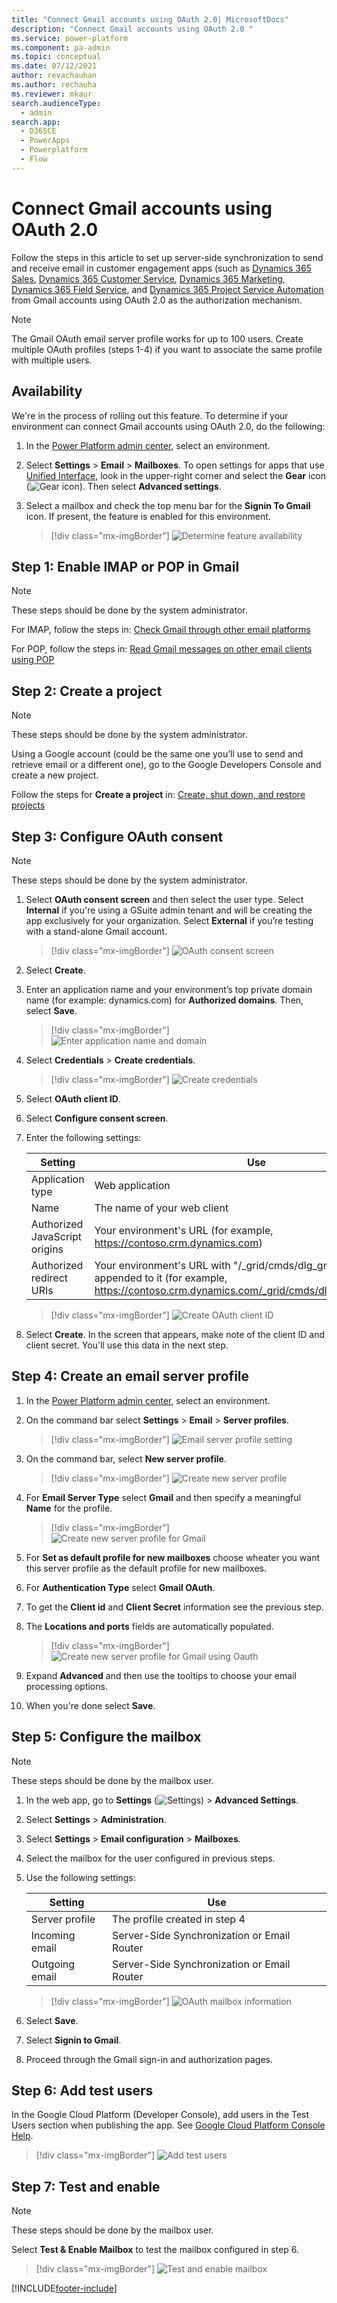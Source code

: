 ```yaml
---
title: "Connect Gmail accounts using OAuth 2.0| MicrosoftDocs"
description: "Connect Gmail accounts using OAuth 2.0 "
ms.service: power-platform
ms.component: pa-admin
ms.topic: conceptual
ms.date: 07/12/2021
author: revachauhan
ms.author: rechauha
ms.reviewer: mkaur
search.audienceType: 
  - admin
search.app:
  - D365CE
  - PowerApps
  - Powerplatform
  - Flow
---
```


# Connect Gmail accounts using OAuth 2.0 

Follow the steps in this article to set up server-side synchronization to send and receive email in customer engagement apps (such as [Dynamics 365 Sales](./../sales-professional/help-hub.md), [Dynamics 365 Customer Service](dynamics365/customer-service/help-hub.md), [Dynamics 365 Marketing](dynamics365/marketing/help-hub.md), [Dynamics 365 Field Service](dynamics365/field-service/overview.md), and [Dynamics 365 Project Service Automation](dynamics365/project-operations/psa/overview.md) from Gmail accounts using OAuth 2.0 as the authorization mechanism.

> [!NOTE]
> The Gmail OAuth email server profile works for up to 100 users. Create multiple OAuth profiles (steps 1-4) if you want to associate the same profile with multiple users.

## Availability

We're in the process of rolling out this feature. To determine if your environment can connect Gmail accounts using OAuth 2.0, do the following:

1.  In the  [Power Platform admin center](https://admin.powerplatform.microsoft.com), select an environment. 

2. Select **Settings** > **Email** > **Mailboxes**. To open settings for apps that use [Unified Interface](about-unified-interface.md), look in the upper-right corner and select the **Gear** icon (![Gear icon](media/selection-rule-gear-button.png)). Then select **Advanced settings**. 

3. Select a mailbox and check the top menu bar for the **Signin To Gmail** icon. If present, the feature is enabled for this environment.

   > [!div class="mx-imgBorder"] 
   > ![Determine feature availability](media/gmail-how-to-know.png "Determine feature availability")

## Step 1: Enable IMAP or POP in Gmail

> [!NOTE]
> These steps should be done by the system administrator.

For IMAP, follow the steps in: [Check Gmail through other email platforms](https://support.google.com/mail/answer/7126229)

For POP, follow the steps in: [Read Gmail messages on other email clients using POP](https://support.google.com/mail/answer/7104828)

## Step 2: Create a project

> [!NOTE]
> These steps should be done by the system administrator.

Using a Google account (could be the same one you’ll use to send and retrieve email or a different one), go to the Google Developers Console and create a new project.

Follow the steps for **Create a project** in: [Create, shut down, and restore projects](https://support.google.com/googleapi/answer/6251787)

## Step 3: Configure OAuth consent 

> [!NOTE]
> These steps should be done by the system administrator.

1. Select **OAuth consent screen** and then select the user type. Select **Internal** if you're using a GSuite admin tenant and will be creating the app exclusively for your organization. Select **External** if you’re testing with a stand-alone Gmail account. 

   > [!div class="mx-imgBorder"] 
   > ![OAuth consent screen](media/gmail-oauth-consent-screen.png "OAuth consent screen")

2. Select **Create**.

3. Enter an application name and your environment’s top private domain name (for example: dynamics.com) for **Authorized domains**. Then, select **Save**.

   > [!div class="mx-imgBorder"] 
   > ![Enter application name and domain](media/gmail-oauth-consent-domain-name.png "Enter application name and domain")

4. Select **Credentials** > **Create credentials**.

   > [!div class="mx-imgBorder"] 
   > ![Create credentials](media/gmail-oauth-consent-create-credentials.png "Create credentials")

5. Select **OAuth client ID**.

6. Select **Configure consent screen**.

7. Enter the following settings:

   |Setting  |Use  |
   |---------|---------|
   |Application type     | Web application         |
   |Name     |  The name of your web client       |
   |Authorized JavaScript origins     | Your environment's  URL (for example, https://contoso.crm.dynamics.com)        |
   |Authorized redirect URIs     | Your environment's URL with "/_grid/cmds/dlg_gmailoauth.aspx" appended to it (for example, https://contoso.crm.dynamics.com/_grid/cmds/dlg_gmailoauth.aspx)        |

   > [!div class="mx-imgBorder"] 
   > ![Create OAuth client ID](media/gmail-oauth-consent-create-clientid.png "Create OAuth client ID")

8. Select **Create**. In the screen that appears, make note of the client ID and client secret. You'll use this data in the next step.

## Step 4: Create an email server profile

1. In the  [Power Platform admin center](https://admin.powerplatform.microsoft.com), select an environment. 

2. On the command bar select **Settings** > **Email** > **Server profiles**.  
    
   > [!div class="mx-imgBorder"] 
   > ![Email server profile setting](media/server-profile-settings.png "Email server profile setting")

3. On the command bar, select **New server profile**.

   > [!div class="mx-imgBorder"] 
   > ![Create new server profile](media/new-server-profile.png "Create a new server profile")

4. For **Email Server Type** select **Gmail** and then specify a meaningful **Name** for the profile.

   > [!div class="mx-imgBorder"] 
   > ![Create new server profile for Gmail](media/gmail-profile.png "Create a new server profile for Gmail")

5. For **Set as default profile for new mailboxes** choose wheater you want this server profile as the default profile for new mailboxes.

6. For **Authentication Type** select **Gmail OAuth**.

7. To get the **Client id** and **Client Secret** information see the previous step.

8. The **Locations and ports** fields are automatically populated.
   
   > [!div class="mx-imgBorder"] 
   > ![Create new server profile for Gmail using Oauth](media/gmail-oauth-profile.png "Create a new server profile for Gmail using Oauth")

9. Expand **Advanced** and then use the tooltips to choose your email processing options.

10. When you're done select **Save**.


## Step 5: Configure the mailbox

> [!NOTE]
> These steps should be done by the mailbox user.

1. In the web app, go to **Settings** (![Settings](media/settings-gear-icon.png "Settings")) > **Advanced Settings**.

2. Select **Settings** > **Administration**.

3. Select **Settings** > **Email configuration** > **Mailboxes**.

4. Select the mailbox for the user configured in previous steps.

5. Use the following settings:

   |Setting  |Use  |
   |---------|---------|
   |Server profile    | The profile created in step 4       |
   |Incoming email    | Server-Side Synchronization or Email Router       |
   |Outgoing email | Server-Side Synchronization or Email Router   |

   > [!div class="mx-imgBorder"] 
   > ![OAuth mailbox information](media/gmail-oauth-mailbox-information.png "OAuth mailbox information")

6. Select **Save**.

7. Select **Signin to Gmail**.

8. Proceed through the Gmail sign-in and authorization pages.

## Step 6: Add test users

In the Google Cloud Platform (Developer Console), add users in the Test Users section when publishing the app. See [Google Cloud Platform Console Help](https://support.google.com/cloud/answer/7454865).

> [!div class="mx-imgBorder"] 
> ![Add test users](media/gmail-oauth-add-users.png "Add test users")

## Step 7: Test and enable

> [!NOTE]
> These steps should be done by the mailbox user.

Select **Test & Enable Mailbox** to test the mailbox configured in step 6.

   > [!div class="mx-imgBorder"] 
   > ![Test and enable mailbox](media/gmail-oauth-test-enable-mailbox.png "Test and enable mailbox")



[!INCLUDE[footer-include](../includes/footer-banner.md)]
